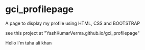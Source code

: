 # gci_profilepage
A page to display my profile using HTML, CSS and BOOTSTRAP

see this project at
"YashKumarVerma.github.io/gci_profilepage"

Hello I'm taha ali khan
